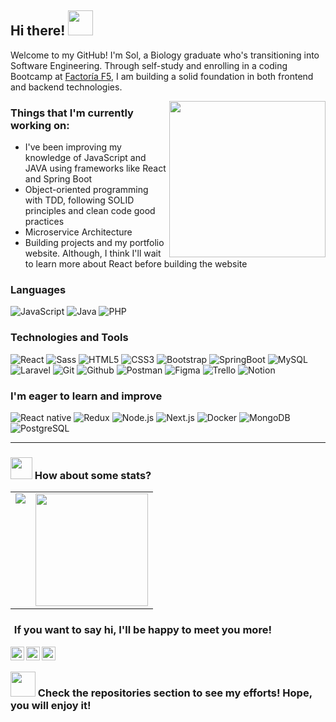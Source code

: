## Hi there! <img src="https://media.giphy.com/media/mGcNjsfWAjY5AEZNw6/giphy.gif" width="40">

Welcome to my GitHub! I'm Sol, a Biology graduate who's transitioning into Software Engineering. Through self-study and enrolling in a coding Bootcamp at [Factoría F5](https://factoriaf5.org/), I am building a solid foundation in both frontend and backend technologies.
<br>

<img align= "right" width= "250" src= "https://pa1.narvii.com/6580/8098c6e9207376889eeb0532d9f5a0723c4d73f5_hq.gif"/>
  
### Things that I'm currently working on:


- I've been improving my knowledge of JavaScript and JAVA using frameworks like React and Spring Boot
- Object-oriented programming with TDD, following SOLID principles and clean code good practices
- Microservice Architecture
- Building projects and my portfolio website. Although, I think I'll wait to learn more about React before building the website

### Languages

![JavaScript](https://img.shields.io/badge/-JavaScript-000000?style=flat&logo=javascript) ![Java](https://img.shields.io/badge/-Java-000000?style=flat&logo=java) ![PHP](https://img.shields.io/badge/-PHP-000000?style=flat&logo=php)

### Technologies and Tools

![React](https://img.shields.io/badge/-React-000000?style=flat&logo=react) ![Sass](https://img.shields.io/badge/-Sass-000000?style=flat&logo=sass) ![HTML5](https://img.shields.io/badge/-HTML5-000000?style=flat&logo=html5) ![CSS3](https://img.shields.io/badge/-CSS-000000?style=flat&logo=css3) ![Bootstrap](https://img.shields.io/badge/-Bootstrap-000000?style=flat&logo=bootstrap) ![SpringBoot](https://img.shields.io/badge/-SpringBoot-000000?style=flat&logo=springboot) ![MySQL](https://img.shields.io/badge/-MySQL-000000?style=flat&logo=mysql) ![Laravel](https://img.shields.io/badge/-Laravel-000000?style=flat&logo=laravel) ![Git](https://img.shields.io/badge/-Git-000000?style=flat&logo=git) ![Github](https://img.shields.io/badge/-Github-000000?style=flat&logo=github) ![Postman](https://img.shields.io/badge/-Postman-000000?style=flat&logo=postman) ![Figma](https://img.shields.io/badge/-Figma-000000?style=flat&logo=figma) ![Trello](https://img.shields.io/badge/-Trello-000000?style=flat&logo=trello) ![Notion](https://img.shields.io/badge/-Notion-000000?style=flat&logo=notion)


### I'm eager to learn and improve

![React native](https://img.shields.io/badge/-ReactNative-000000?style=flat&logo=react) ![Redux](https://img.shields.io/badge/-Redux-000000?style=flat&logo=redux) ![Node.js](https://img.shields.io/badge/-Node.js-000000?style=flat&logo=node.js) ![Next.js](https://img.shields.io/badge/-Next.js-000000?style=flat&logo=next.js) ![Docker](https://img.shields.io/badge/-Docker-000000?style=flat&logo=docker) ![MongoDB](https://img.shields.io/badge/-MongoDB-000000?style=flat&logo=mongodb) ![PostgreSQL](https://img.shields.io/badge/-PostgreSQL-000000?style=flat&logo=postgresql)

---

### <img src="https://media.giphy.com/media/WUlplcMpOCEmTGBtBW/giphy.gif" width="35"> How about some stats?

<table>
  <tr>
    <td valign="top"><img src="https://github-readme-stats.vercel.app/api/top-langs/?username=SolTuripe&theme=radical&card_width=450em)](https://github.com/SolTuripe/SolTuripe/github-readme-stats"/></td>
    <td valign="top"><img height="180em" src="https://github-readme-stats.vercel.app/api?username=SolTuripe&show_icons=true&theme=radical&include_all_commits=true" /></td>
  </tr>
</table>

### <img src="https://user-images.githubusercontent.com/5679180/79618120-0daffb80-80be-11ea-819e-d2b0fa904d07.gif" width="2px"> If you want to say hi, I'll be happy to meet you more!

<a href="https://www.linkedin.com/in/solturipe/">
  <img align="left" alt="Sol's Linkdein" width="22px" src="https://cdn.jsdelivr.net/npm/simple-icons@v3/icons/linkedin.svg" />
</a>
<a href="https://www.instagram.com/solturipe/">
  <img align="left" alt="Sol's Instagram" width="22px" src="https://cdn.jsdelivr.net/npm/simple-icons@v3/icons/instagram.svg" />
</a>
<a href="https://www.facebook.com/sol.turipe/">
  <img align="left" alt="Sol's Facebook" width="22px" src="https://cdn.jsdelivr.net/npm/simple-icons@v3/icons/facebook.svg" />
</a>
</br>

### <img src="https://media.giphy.com/media/VgCDAzcKvsR6OM0uWg/giphy.gif" width="40"> Check the repositories section to see my efforts! Hope, you will enjoy it!
